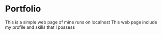 # Portfolio
This is a simple web page of mine runs on localhost
This web page include my profile and skills that I possess
